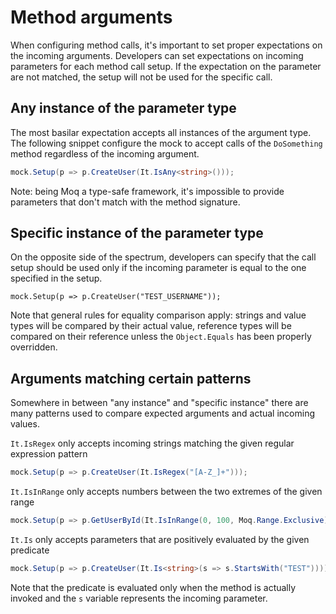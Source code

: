 # Method arguments

When configuring method calls, it's important to set proper expectations on the incoming arguments. Developers can set expectations on incoming parameters for each method call setup. If the expectation on the parameter are not matched, the setup will not be used for the specific call.

## Any instance of the parameter type

The most basilar expectation accepts all instances of the argument type. The following snippet configure the mock to accept calls of the `DoSomething` method regardless of the incoming argument.

```csharp
mock.Setup(p => p.CreateUser(It.IsAny<string>()));
```

Note: being Moq a type-safe framework, it's impossible to provide parameters that don't match with the method signature.

## Specific instance of the parameter type

On the opposite side of the spectrum, developers can specify that the call setup should be used only if the incoming parameter is equal to the one specified in the setup.

```text
mock.Setup(p => p.CreateUser("TEST_USERNAME"));
```

Note that general rules for equality comparison apply: strings and value types will be compared by their actual value, reference types will be compared on their reference unless the `Object.Equals` has been properly overridden.

## Arguments matching certain patterns

Somewhere in between "any instance" and "specific instance" there are many patterns used to compare expected arguments and actual incoming values.

`It.IsRegex` only accepts incoming strings matching the given regular expression pattern

```csharp
mock.Setup(p => p.CreateUser(It.IsRegex("[A-Z_]+")));
```

`It.IsInRange` only accepts numbers between the two extremes of the given range

```csharp
mock.Setup(p => p.GetUserById(It.IsInRange(0, 100, Moq.Range.Exclusive)));
```

`It.Is` only accepts parameters that are positively evaluated by the given predicate

```csharp
mock.Setup(p => p.CreateUser(It.Is<string>(s => s.StartsWith("TEST"))));
```

Note that the predicate is evaluated only when the method is actually invoked and the `s` variable represents the incoming parameter.


